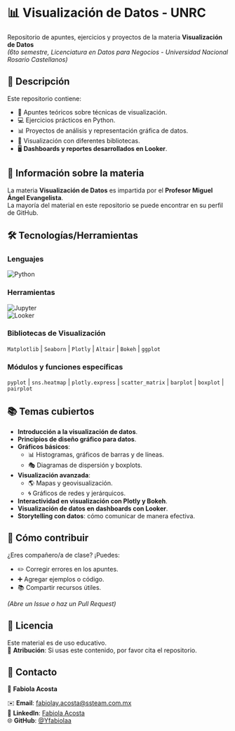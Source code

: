 # 📊 Visualización de Datos - UNRC  

Repositorio de apuntes, ejercicios y proyectos de la materia **Visualización de Datos**  
*(6to semestre, Licenciatura en Datos para Negocios - Universidad Nacional Rosario Castellanos)*  

## 📌 Descripción  
Este repositorio contiene:  

- 📝 Apuntes teóricos sobre técnicas de visualización.  
- 💻 Ejercicios prácticos en Python.  
- 📊 Proyectos de análisis y representación gráfica de datos.  
- 🎨 Visualización con diferentes bibliotecas.  
- 🖥️ **Dashboards y reportes desarrollados en Looker**.    

## 🏫 Información sobre la materia  
La materia **Visualización de Datos** es impartida por el **Profesor Miguel Ángel Evangelista**.  
La mayoría del material en este repositorio se puede encontrar en su perfil de GitHub.  

## 🛠 Tecnologías/Herramientas  

### **Lenguajes**  
![Python](https://img.shields.io/badge/Python-3.x-blue?logo=python)   

### **Herramientas**  
![Jupyter](https://img.shields.io/badge/Jupyter-Notebook-orange?logo=jupyter)  
![Looker](https://img.shields.io/badge/Looker-BI-blue?logo=looker)  

### **Bibliotecas de Visualización**  
`Matplotlib` | `Seaborn` | `Plotly` | `Altair` | `Bokeh` | `ggplot`  

### **Módulos y funciones específicas**  
`pyplot` | `sns.heatmap` | `plotly.express` | `scatter_matrix` | `barplot` | `boxplot` | `pairplot`  

## 📚 Temas cubiertos  
- **Introducción a la visualización de datos**.  
- **Principios de diseño gráfico para datos**.  
- **Gráficos básicos**:  
  - 📊 Histogramas, gráficos de barras y de líneas.  
  - 🎭 Diagramas de dispersión y boxplots.  
- **Visualización avanzada**:  
  - 🌎 Mapas y geovisualización.  
  - 🌀 Gráficos de redes y jerárquicos.  
- **Interactividad en visualización con Plotly y Bokeh**.  
- **Visualización de datos en dashboards con Looker**.  
- **Storytelling con datos**: cómo comunicar de manera efectiva.  

## 🚀 Cómo contribuir  
¿Eres compañero/a de clase? ¡Puedes:  
- ✏️ Corregir errores en los apuntes.  
- ➕ Agregar ejemplos o código.  
- 📚 Compartir recursos útiles.  

*(Abre un Issue o haz un Pull Request)*  

## 📝 Licencia  
Este material es de uso educativo.  
🔹 **Atribución**: Si usas este contenido, por favor cita el repositorio.  

## 📧 Contacto  
👩 **Fabiola Acosta**  

✉️ **Email**: fabiolay.acosta@ssteam.com.mx  
🔗 **LinkedIn**: [Fabiola Acosta](https://www.linkedin.com/in/yetlanetzi-fabiola-a-b94a942a4)  
🌐 **GitHub**: [@Yfabiolaa](https://github.com/Yfabiolaa)  

